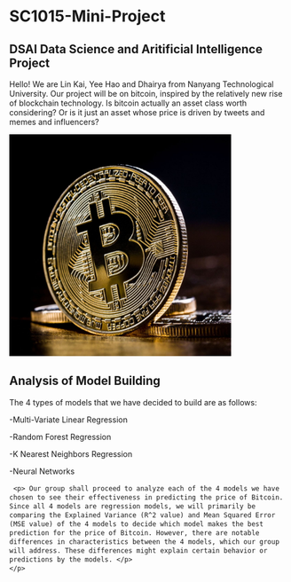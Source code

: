 # SC1015-Mini-Project

<section>
  <h2> DSAI Data Science and Aritificial Intelligence Project </h2>
  <section>
    <p> Hello! We are Lin Kai, Yee Hao and Dhairya from Nanyang Technological University. Our project will be on bitcoin, inspired by the relatively new rise of blockchain technology. Is bitcoin actually an asset class worth considering? Or is it just an asset whose price is driven by tweets and memes and influencers? </p>
    <img src = "Assets/Bitcoin.jpg" style = "width: 400px;">

<section> 
  <h2> Analysis of Model Building </h2>
  <section>
    <p> The 4 types of models that we have decided to build are as follows:
      <p>
      -Multi-Variate Linear Regression
      </p>
      <p>
      -Random Forest Regression
      </p>
      <p>
      -K Nearest Neighbors Regression
      </p>
      <p>
      -Neural Networks
      </p>
    
     <p> Our group shall proceed to analyze each of the 4 models we have chosen to see their effectiveness in predicting the price of Bitcoin. Since all 4 models are regression models, we will primarily be comparing the Explained Variance (R^2 value) and Mean Squared Error (MSE value) of the 4 models to decide which model makes the best prediction for the price of Bitcoin. However, there are notable differences in characteristics between the 4 models, which our group will address. These differences might explain certain behavior or predictions by the models. </p>
    </p>
   


